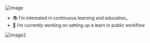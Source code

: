 ![image](https://user-images.githubusercontent.com/1830601/91658211-96589280-eac7-11ea-9f81-58a3e173ca31.png)

- 📚 I’m interested in continuous learning and education_
- 🔭 I’m currently working on setting up a learn in public workflow

![image2](https://media.giphy.com/media/fhAwk4DnqNgw8/giphy.gif)

<!--
**saviomuc/saviomuc** is a ✨ _special_ ✨ repository because its `README.md` (this file) appears on your GitHub profile.

Here are some ideas to get you started:

- 🔭 I’m currently working on ...
- 🌱 I’m currently learning ...
- 👯 I’m looking to collaborate on ...
- 🤔 I’m looking for help with ...
- 💬 Ask me about ...
- 📫 How to reach me: ...
- 😄 Pronouns: ...
- ⚡ Fun fact: ...
-->
